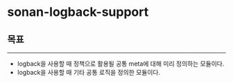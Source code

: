 # sonan-logback-support

## 목표
***
- logback을 사용할 때 정책으로 활용될 공통 meta에 대해 미리 정의하는 모듈이다.
- logback을 사용할 때 기타 공통 로직을 정의한 모듈이다.